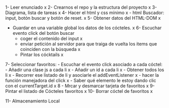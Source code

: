 1- Leer enunciado x
2- Crearnos el repo y la estructura del proyecto x
3- Diagrama, lista de tareas x
4- Hacer el html y css mínimo x
    - html Buscador: input, botón buscar y botón de reset. x
5- Obtener datos del HTML-DOM x
- Guardar en una variable global los datos de los cócteles. x
6-  Escuchar evento click del botón buscar
    - coger el contenido del input x
    - enviar petición al servidor para que traiga de vuelta los items que coinciden con la búsqueda x
    - Pintar los cócktails x
    
7- Seleccionar favoritos: 
    - Escuchar el evento click asociado a cada cóctel: 
        - Añadir una clase js a cada li x
        - Añadir un id a cada li x
        - Obtener todos los li x
        - Recorrer ese listado de li y asociarle el addEventListener x
        - hacer la función manejadora del click x
        - Saber qué elemento le estoy dando clic con el currentTarget.id x
8 - Mrcar y desmarcar tarjeta de favoritos x
9- Pintar el listado de Cócteles favoritos x
10- Borrar cóctel de favoritos x

11- Almacenamiento Local
